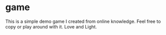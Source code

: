 # game
This is a simple demo game I created from online knowledge. Feel free to copy or play around with it. Love and Light.

